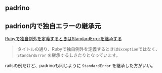 padrino
---

## padrion内で独自エラーの継承元

[Rubyで独自例外を定義するときはStandardErrorを継承する](https://blog.toshimaru.net/ruby-standard-error/)

> タイトルの通り、Rubyで独自例外を定義するときは`Exception`ではなく、`StandardError` を継承するしきたりとなっています。

railsの例だけど、padrinoも同じように `StandardError` を継承した方がいい。
